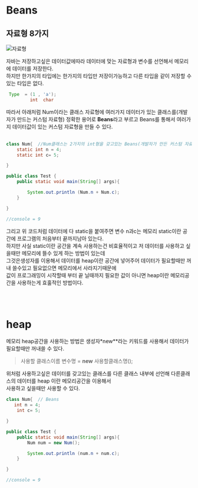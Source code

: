 
# Beans

## 자료형 8가지
![자료형](https://encrypted-tbn0.gstatic.com/images?q=tbn:ANd9GcTCkbyhljIrQ6X62ukyXpuMSzBpJLKKB_IrVw&usqp=CAU)

자바는 저장하고싶은 데이터값에따라 데이터에 맞는 자료형과
변수를 선언해서 메모리에 데이터를 저장한다.<br>
하지만  한가지의 타입에는 한가지의 타입만 저장이가능하고
다른 타입을 같이 저장할 수 있는 타입은 없다.<br>


 ~~~java
  Type  = (1 , 'a');
          int  char
 ~~~

따라서 아래처럼 Num이라는 클래스 자료형에 여러가지 데이터가 있는 클래스를(개발자가 만드는 커스텀 자료형)
정확한 용어로 **Beans**라고 부르고 Beans를 통해서 여러가지 데이터값이 있는 커스텀 자료형을 만들 수 있다.
<br>
<br>

~~~java
class Num{  //Num클래스는 2가지의 int형을 갖고있는 Beans(개발자가 만든 커스텀 자료형)이 된다.
    static int n = 4;
    static int c= 5;

}

public class Test {
    public static void main(String[] args){

        System.out.println (Num.n + Num.c);
    }

}

//console = 9
~~~

그리고 위 코드처럼 데이터에 다 static을 붙여주면 변수 n과c는 메모리 static이란 공간에 프로그램의 처음부터 끝까지남아 있는다. <br>
하지만 사실 static이란 공간을 계속 사용하는건 비효율적이고 저 데이터를 사용하고 싶을때만 메모리에 뜰수 있게 하는 방법이 있는데<br>
그것은생성자를 이용해서 데이터를 heap이란 공간에 넣어주어 데이터가 필요할때만 꺼내 쓸수있고 필요없으면 메모리에서 사라지기때문에<br>
 값이 프로그래밍이 시작할때 부터 끝 닐때까지 필요한 값이 아니면 heap이란 메모리공간을 사용하는게 효훌적인 방법이다.<br>

<br>
<br>

# heap
메모리 heap공간을 사용하는 방법은 생성자*new**라는 키워드를 사용해서 데이터가 필요할때만 꺼내쓸 수 있다.

> 사용할 클래스이름 변수명 = **new** 사용할클래스명();

위처럼 사용하고싶은 데이터를 갖고있는 클래스를  다른 클래스 내부에 선언해 다른클래스의 데이터를 heap 이란 메모리공간을 이용해서 <br>
사용하고 싶을때만 사용할 수 있다.<br>

~~~java
class Num{  // Beans
   int n = 4;
    int c= 5;

}

public class Test {
    public static void main(String[] args){
        Num num = new Num(); 

        System.out.println (num.n + num.c);
    }

}

//console = 9
~~~
